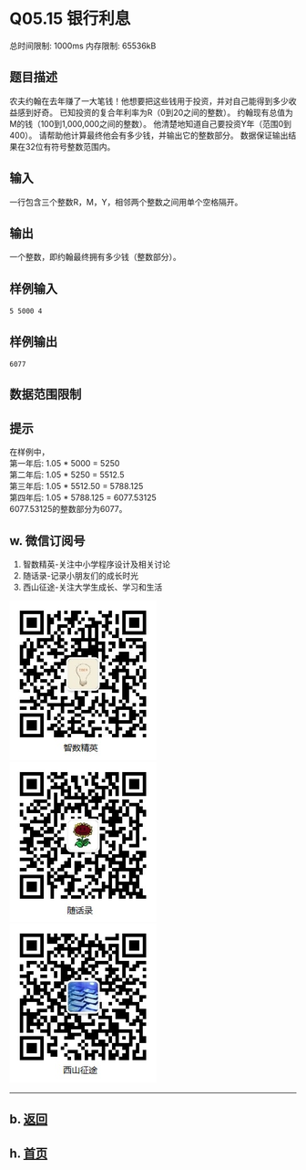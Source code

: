 # Q05.15 银行利息

总时间限制: 1000ms 内存限制: 65536kB

## 题目描述

农夫约翰在去年赚了一大笔钱！他想要把这些钱用于投资，并对自己能得到多少收益感到好奇。
已知投资的复合年利率为R（0到20之间的整数）。
约翰现有总值为M的钱（100到1,000,000之间的整数）。
他清楚地知道自己要投资Y年（范围0到400）。
请帮助他计算最终他会有多少钱，并输出它的整数部分。
数据保证输出结果在32位有符号整数范围内。

## 输入

一行包含三个整数R，M，Y，相邻两个整数之间用单个空格隔开。

## 输出

一个整数，即约翰最终拥有多少钱（整数部分）。

## 样例输入

    5 5000 4

## 样例输出

    6077

## 数据范围限制

## 提示

在样例中，   
第一年后: 1.05 * 5000 = 5250   
第二年后: 1.05 * 5250 = 5512.5   
第三年后: 1.05 * 5512.50 = 5788.125   
第四年后: 1.05 * 5788.125 = 6077.53125   
6077.53125的整数部分为6077。


## w. 微信订阅号

1. 智数精英-关注中小学程序设计及相关讨论
2. 随话录-记录小朋友们的成长时光
2. 西山征途-关注大学生成长、学习和生活

![欢迎关注“智数精英”订阅号](../../assets/me/img/idea8.jpg)
![欢迎关注“随话录”订阅号](../../assets/me/img/shl8.jpg)
![欢迎关注“西山征途”订阅号](../../assets/me/img/xszt8.jpg)

----------

## b. [返回](../)
    
## h. [首页](../../)


